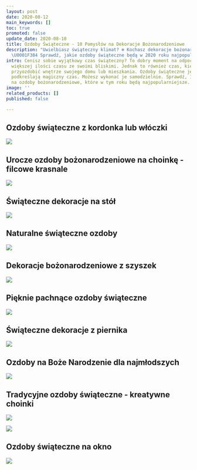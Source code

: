 ```yaml
---
layout: post
date: 2020-08-12
main_keywords: []
toc: true
promoted: false
update_date: 2020-08-10
title: Ozdoby Świąteczne - 10 Pomysłów na Dekoracje Bożonarodzeniowe
description: "Uwielbiasz świąteczny klimat? ❄️ Kochasz dekoracje bożonarodzeniowe?
  \U0001F384 Sprawdź, jakie ozdoby świąteczne będą w 2020 roku najpopularniejsze."
intro: Cenisz sobie wyjątkowy czas świąteczny? To dobry moment na odpoczynek i spędzenie
  większej ilości czasu ze swoimi bliskimi. Jednak to również czas, kiedy możesz specjalnie
  przyozdobić wnętrze swojego domu lub mieszkania. Ozdoby świąteczne jeszcze bardziej
  podkreślają magiczny czas. Możesz wykonać je samodzielnie. Sprawdź, 10 pomysłów
  na ozdoby bożonarodzeniowe, które w tym roku będą najpopularniejsze.
image: ''
related_products: []
published: false

---
```

## Ozdoby świąteczne z kordonka lub włóczki

![](/uploads/ozdoby-swiateczne-na-choinke-z-kordonka.jpg)

## Urocze ozdoby bożonarodzeniowe na choinkę - filcowe krasnale

![](/uploads/kransale-filcowe-ozdoby-bozonarodzeniowe.jpg)

## Świąteczne dekoracje na stół

![](/uploads/domowe-swieczniki-ozdoby-swiateczne.jpg)

## Naturalne świąteczne ozdoby

![](/uploads/slomkowe-ozdoby-swiateczne.jpg)

## Dekoracje bożonarodzeniowe z szyszek

![](/uploads/ozdoby-bozonarodzeniowe-szyszki-dekoracyjne.jpg)

## Pięknie pachnące ozdoby świąteczne

![](/uploads/ozdoby-swiateczne-pomarancze-gozdziki-cynamon.jpg)

## Świąteczne dekoracje z piernika

![](/uploads/ozdoby-bozonarodzeniowe-piernik.jpg)

## Ozdoby na Boże Narodzenie dla najmłodszych

![](/uploads/balwanki-ozdoby-swiateczne-dla-najmlodszych.jpg)

## Tradycyjne ozdoby świąteczne - kreatywne choinki

![](/uploads/ozdoby-bozonarodzeniowe-choinki.png)

![](/uploads/ozdoby-swiateczne-kreatywne-choinki.jpg)

## Ozdoby świąteczne na okno

![](/uploads/ozdoby-swiateczne-na-parapet.jpg)